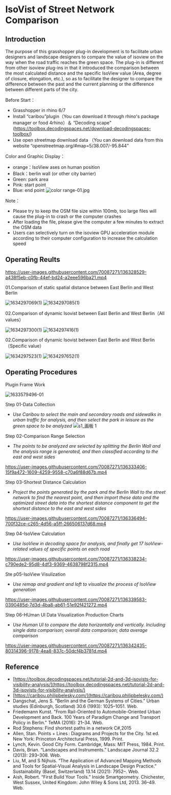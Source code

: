 
# IsoVist of Street Network Comparison

## Introduction
The purpose of this grasshopper plug-in development is to facilitate urban designers and landscape designers to compare the value of isoview on the way when the road traffic reaches the green space. The plug-in is different from other isoview plug-ins in that it introduced the comparison between the most calculated distance and the specific IsoView value (Area, degree of closure, elongation, etc.), so as to facilitate the designer to compare the difference between the past and the current planning or the difference between different parts of the city.

Before Start：

- Grasshopper in rhino 6/7
- Install “caribou”plugin（You can download it through rhino's package manager or food 4rhino）＆ “Decoding scape"(https://toolbox.decodingspaces.net/download-decodingspaces-toolbox/)
- Use open streetmap download data （You can download data from this website “openstreetmap.org/#map=5/38.007/-95.844”

Color and Graphic Display：
- orange：IsoView ases on human position
- Black：berlin wall (or other city barrier)
- Green: park area
- Pink: start point
- Blue: end point
![color range-01.jpg](https://s3-us-west-2.amazonaws.com/secure.notion-static.com/4b6f392b-b547-409b-b90f-2e52088fb2f4/color_range-01.jpg)
                                

Note：
- Please try to keep the OSM file size within 100mb, too large files will cause the plug-in to crash or the computer crashes
- After loading the file, please give the computer a few minutes to extract the OSM data
- Users can selectively turn on the isoview GPU acceleration module according to their computer configuration to increase the calculation speed

## Operating Reults

https://user-images.githubusercontent.com/70087271/136328529-a438f5eb-c0fb-44ef-bd24-a2eee596ba21.mp4



01.Comparison of static spatial distance between East Berlin and West Berlin

![1634297069(1)](https://user-images.githubusercontent.com/70087271/137479807-7950d665-2b61-4ec9-9f14-d90fae1ed65a.png)
![1634297085(1)](https://user-images.githubusercontent.com/70087271/137479816-57aae3c6-6fdc-4bb9-81d3-6fbdc5509316.png)





02.Comparison of dynamic Isovist between East Berlin and West Berlin（All values）

![1634297300(1)](https://user-images.githubusercontent.com/70087271/137480030-310a27b2-00ef-4c19-b144-705737e1338e.png)
![1634297416(1)](https://user-images.githubusercontent.com/70087271/137480226-20e99f1b-b370-4557-a558-0fae25688958.png)




02.Comparison of dynamic Isovist between East Berlin and West Berlin（Specific value）

![1634297523(1)](https://user-images.githubusercontent.com/70087271/137480502-1c10e2f4-3bee-461b-8817-93d9ba88d8e2.png)
![1634297652(1)](https://user-images.githubusercontent.com/70087271/137480609-cfc3b599-3706-42fa-9116-e54aa616e3ab.png)



## Operating Procedures



Plugin Frame Work

![1633579496-01](https://user-images.githubusercontent.com/70087271/136319216-13f842a6-f79c-454e-b40d-489f7be45078.jpg)


Step 01-Data Collection

- _Use Caribou to select the main and secondary roads and sidewalks in urban traffic for analysis, and then select the park in leisure as the green space to be analyzed_
![s1_画板 1](https://user-images.githubusercontent.com/70087271/136331212-e235b778-6922-45d0-92e7-2c8579e55f83.jpg)


Step 02-Comparison Range Selection

- _The points to be analyzed are selected by splitting the Berlin Wall and the analysis range is generated, and then classified according to the east and west sides_



https://user-images.githubusercontent.com/70087271/136333406-15f9a472-1609-4259-9558-c70a6f88d67b.mp4




Step 03-Shortest Distance Calculation

- _Project the points generated by the park and the Berlin Wall to the street network to find the nearest point, and then import these data and the optimized street data into the shortest distance component to get the shortest distance to the east and west sides_


https://user-images.githubusercontent.com/70087271/136336494-700f32ce-c265-4d56-a5ff-266506137d68.mp4



Step 04-IsoView Calculation

- _Use IsoView in decoding space for analysis, and finally get 17 IsoView-related values of specific points on each road_


https://user-images.githubusercontent.com/70087271/136338234-c790ede2-95d8-4df3-9369-4638798f2315.mp4



Ste p05-IsoView Visulization

- _Use remap and gradient and loft to visualize the process of IsoView generation_


https://user-images.githubusercontent.com/70087271/136339583-0390485d-7d3d-4ba8-ab61-51e92f421272.mp4




Step 06-HUman UI Data Visualization Production Charts

- _Use Human UI to compare the data horizontally and vertically. Including single data comparison; overall data comparison; data average comparison_

https://user-images.githubusercontent.com/70087271/136342435-80314396-9178-4ea8-837c-50dcf4b3781d.mp4
















## Reference
- [https://toolbox.decodingspaces.net/tutorial-2d-and-3d-isovists-for-visibility-analysis/](https://toolbox.decodingspaces.net/tutorial-2d-and-3d-isovists-for-visibility-analysis/)
- [https://caribou.philipbelesky.com/](https://caribou.philipbelesky.com/)
- Dangschat, Jens S. "Berlin and the German Systems of Cities." Urban studies (Edinburgh, Scotland) 30.6 (1993): 1025–1051. Web.
- Friedemann Kunst. "From Rail-Oriented to Automobile-Oriented Urban Development and Back. 100 Years of Paradigm Change and Transport Policy in Berlin." TeMA (2016): 21–34. Web.
- Rod Stephens: Find shortest paths in a network C#,2015
- Allen, Stan. Points + Lines : Diagrams and Projects for the City. 1st ed. New York: Princeton Architectural Press, 1999. Print.
- Lynch, Kevin. Good City Form. Cambridge, Mass: MIT Press, 1984. Print.
- Davis, Brian. “Landscapes and Instruments.” Landscape Journal 32.2 (2013): 293–308. Web.
- Liu, M, and S Nijhuis. “The Application of Advanced Mapping Methods and Tools for Spatial-Visual Analysis in Landscape Design Practice.” Sustainability (Basel, Switzerland) 13.14 (2021): 7952–. Web.
- Aish, Robert. “First Build Your Tools.” Inside Smartgeometry. Chichester, West Sussex, United Kingdom: John Wiley & Sons Ltd, 2013. 36–49. Web.





